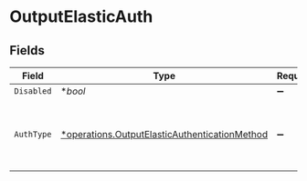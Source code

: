 # OutputElasticAuth


## Fields

| Field                                                                                                         | Type                                                                                                          | Required                                                                                                      | Description                                                                                                   |
| ------------------------------------------------------------------------------------------------------------- | ------------------------------------------------------------------------------------------------------------- | ------------------------------------------------------------------------------------------------------------- | ------------------------------------------------------------------------------------------------------------- |
| `Disabled`                                                                                                    | **bool*                                                                                                       | :heavy_minus_sign:                                                                                            | N/A                                                                                                           |
| `AuthType`                                                                                                    | [*operations.OutputElasticAuthenticationMethod](../../models/operations/outputelasticauthenticationmethod.md) | :heavy_minus_sign:                                                                                            | Enter credentials directly, or select a stored secret                                                         |